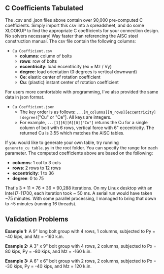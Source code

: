 

## C Coefficients Tabulated

The .csv and .json files above contain over 90,000 pre-computed C coefficients. Simply import this csv into a spreadsheet, and do some XLOOKUP to find the appropriate C coefficients for your connection design. No solvers necessary! Way faster than referencing the AISC steel construction manual. The csv file contain the following columns:

* `Cu Coefficient.csv`
  * **columns**: column of bolts 
  * **rows**: row of bolts 
  * **eccentricity**: load eccentricity (ex = Mz / Vy) 
  * **degree**:  load orientation (0 degrees is vertical downward) 
  * **Ce**: elastic center of rotation coefficient
  * **Cu**: (plastic) instant center of rotation coefficient

For users more comfortable with programming, I've also provided the same data in json format. 

* `Cu Coefficient.json`
  * The key order is as follows: `...[N_columns][N_rows][eccentricity][degree]`["Cu" or "Ce"]. All keys are integers.
  * For example, `...[1][6][6][0]["Cu"]` returns the Cu for a single column of bolt with 6 rows, vertical force with 6" eccentricity. The returned Cu is 3.55 which matches the AISC tables.


If you would like to generate your own table, try running `generate_cu_table.py` in the root folder. You can specify the range for each parameter. The computed coefficients above are based on the following:

* **columns**: 1 col to 3 cols
* **rows**: 2 rows to 12 rows
* **eccentricity**: 1 to 36
* **degree**: 0 to 75

That's 3 * 11 * 76 * 36 = 90,288 iterations. On my Linux desktop with an Intel i7-11700, each iteration took ~ 50 ms. A serial run would have taken ~75 minutes. With some parallel processing, I managed to bring that down to ~5 minutes (running 16 threads).



## Validation Problems


**Example 1:** A 9" long bolt group with 4 rows, 1 columns, subjected to Py = -40 kips, and Mz = -160 k.in.


**Example 2:** A 3" x 9" bolt group with 4 rows, 2 columns, subjected to Px = 80 kips, Py = -80 kips, and Mz = -160 k.in.


**Example 3:** A 6" x 6" bolt group with 2 rows, 2 columns, subjected to Px = -30 kips, Py = -40 kips, and Mz = 120 k.in.

